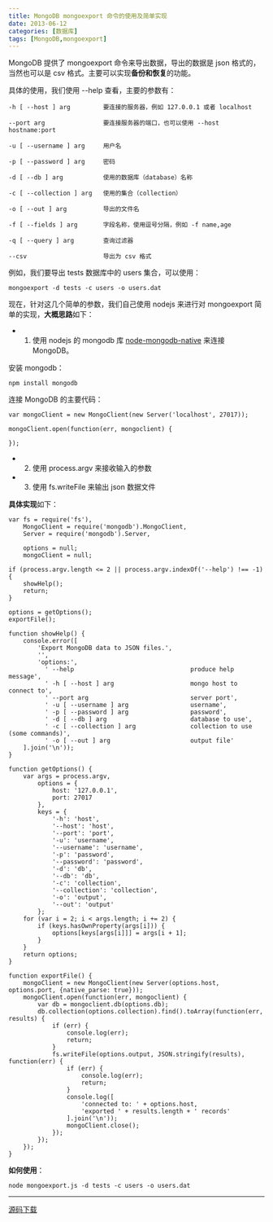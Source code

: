 ```yaml
---
title: MongoDB mongoexport 命令的使用及简单实现
date: 2013-06-12
categories: [数据库]
tags: [MongoDB,mongoexport]
---
```


MongoDB 提供了 mongoexport 命令来导出数据，导出的数据是 json 格式的，当然也可以是 csv 格式。主要可以实现**备份和恢复**的功能。

具体的使用，我们使用 --help 查看，主要的参数有：

    -h [ --host ] arg         要连接的服务器，例如 127.0.0.1 或者 localhost

    --port arg                要连接服务器的端口，也可以使用 --host hostname:port

    -u [ --username ] arg     用户名

    -p [ --password ] arg     密码

    -d [ --db ] arg           使用的数据库（database）名称

    -c [ --collection ] arg   使用的集合（collection）

    -o [ --out ] arg          导出的文件名

    -f [ --fields ] arg       字段名称，使用逗号分隔，例如 -f name,age

    -q [ --query ] arg        查询过滤器

    --csv                     导出为 csv 格式

例如，我们要导出 tests 数据库中的 users 集合，可以使用：

    mongoexport -d tests -c users -o users.dat

现在，针对这几个简单的参数，我们自己使用 nodejs 来进行对 mongoexport 简单的实现，**大概思路**如下：

* 1. 使用 nodejs 的 mongodb 库 [node-mongodb-native](https://github.com/mongodb/node-mongodb-native) 来连接 MongoDB。

安装 mongodb：

    npm install mongodb

连接 MongoDB 的主要代码：

    var mongoClient = new MongoClient(new Server('localhost', 27017));

    mongoClient.open(function(err, mongoclient) {

    });

* 2. 使用 process.argv 来接收输入的参数

* 3. 使用 fs.writeFile 来输出 json 数据文件

**具体实现**如下：

    var fs = require('fs'),
        MongoClient = require('mongodb').MongoClient,
        Server = require('mongodb').Server,

        options = null;
        mongoClient = null;

    if (process.argv.length <= 2 || process.argv.indexOf('--help') !== -1) {
        showHelp();
        return;
    }

    options = getOptions();
    exportFile();

    function showHelp() {
        console.error([
            'Export MongoDB data to JSON files.',
            '',
            'options:',
              ' --help                                produce help message',
              ' -h [ --host ] arg                     mongo host to connect to',
              ' --port arg                            server port',
              ' -u [ --username ] arg                 username',
              ' -p [ --password ] arg                 password',
              ' -d [ --db ] arg                       database to use',
              ' -c [ --collection ] arg               collection to use (some commands)',
              ' -o [ --out ] arg                      output file'
        ].join('\n'));
    }

    function getOptions() {
        var args = process.argv,
            options = {
                host: '127.0.0.1',
                port: 27017
            },
            keys = {
                '-h': 'host',
                '--host': 'host',
                '--port': 'port',
                '-u': 'username',
                '--username': 'username',
                '-p': 'password',
                '--password': 'password',
                '-d': 'db',
                '--db': 'db',
                '-c': 'collection',
                '--collection': 'collection',
                '-o': 'output',
                '--out': 'output'
            };
        for (var i = 2; i < args.length; i += 2) {
            if (keys.hasOwnProperty(args[i])) {
                options[keys[args[i]]] = args[i + 1];
            }
        }
        return options;
    }

    function exportFile() {
        mongoClient = new MongoClient(new Server(options.host, options.port, {native_parse: true}));
        mongoClient.open(function(err, mongoclient) {
            var db = mongoclient.db(options.db);
            db.collection(options.collection).find().toArray(function(err, results) {
                if (err) {
                    console.log(err);
                    return;
                }
                fs.writeFile(options.output, JSON.stringify(results), function(err) {
                    if (err) {
                        console.log(err);
                        return;
                    }
                    console.log([
                        'connected to: ' + options.host,
                        'exported ' + results.length + ' records'
                    ].join('\n'));
                    mongoClient.close();
                });
            });
        });
    }

**如何使用**：

    node mongoexport.js -d tests -c users -o users.dat

___

[源码下载](/demos/mongoexport.js)
